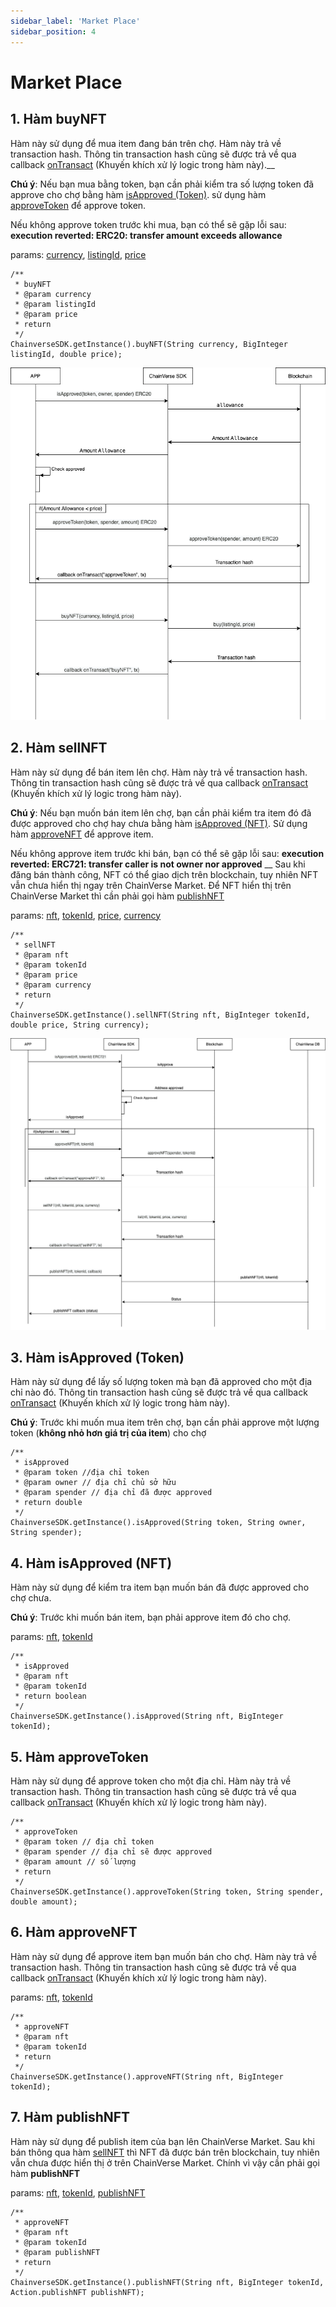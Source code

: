 ```yaml
---
sidebar_label: 'Market Place'
sidebar_position: 4
---
```


# Market Place

## 1. Hàm buyNFT
Hàm này sử dụng để mua item đang bán trên chợ. Hàm này trả về transaction hash. Thông tin transaction hash cũng sẽ được trả về qua callback [onTransact](/docs/sdk/android/over-view#10-callback-ontransact) 
(Khuyến khích xử lý logic trong hàm này).__

**Chú ý**: Nếu bạn mua bằng token, bạn cần phải kiểm tra số lượng token đã approve cho chợ bằng hàm [isApproved (Token)](#3-hàm-isapproved-token).
sử dụng hàm [approveToken](#5-hàm-approvetoken) để approve token.

Nếu không approve token trước khi mua, bạn có thể sẽ gặp lỗi sau: **execution reverted: ERC20: transfer amount exceeds allowance**

params: [currency](/docs/sdk/Reference/NFT#nft), [listingId](/docs/sdk/Reference/NFT#nft), [price](/docs/sdk/Reference/NFT#nft)
```
/**
 * buyNFT
 * @param currency
 * @param listingId
 * @param price
 * return
 */
ChainverseSDK.getInstance().buyNFT(String currency, BigInteger listingId, double price);
```

![buy nft](/img/buyNFT.png)

## 2. Hàm sellNFT
Hàm này sử dụng để bán item lên chợ. Hàm này trả về transaction hash. Thông tin transaction hash cũng sẽ được trả về qua callback [onTransact](/docs/sdk/android/over-view#10-callback-ontransact)
 (Khuyến khích xử lý logic trong hàm này).

**Chú ý**: Nếu bạn muốn bán item lên chợ, bạn cần phải kiểm tra item đó đã được approved cho chợ hay chưa bằng hàm [isApproved (NFT)](#4-hàm-isapproved-nft).
Sử dụng hàm [approveNFT](#6-hàm-approvenft) để approve item.

Nếu không approve item trước khi bán, bạn có thể sẽ gặp lỗi sau: **execution reverted: ERC721: transfer caller is not owner nor approved**
__
Sau khi đăng bán thành công, NFT có thể giao dịch trên blockchain, tuy nhiên NFT vẫn chưa hiển thị ngay trên ChainVerse Market. Để NFT hiển thị trên ChainVerse Market thì cần phải gọi hàm [publishNFT](#7-hàm-publishnft)

params: [nft](/docs/sdk/Reference/NFT#nft), [tokenId](/docs/sdk/Reference/NFT#nft), [price](/docs/sdk/Reference/NFT#nft), [currency](/docs/sdk/Reference/NFT#nft)
```
/**
 * sellNFT
 * @param nft
 * @param tokenId
 * @param price
 * @param currency
 * return
 */
ChainverseSDK.getInstance().sellNFT(String nft, BigInteger tokenId, double price, String currency);
```

![sell nft](/img/sellNFT.png)

## 3. Hàm isApproved (Token)
Hàm này sử dụng để lấy số lượng token mà bạn đã approved cho một địa chỉ nào đó. Thông tin transaction hash cũng sẽ được trả về qua callback [onTransact](/docs/sdk/android/over-view#10-callback-ontransact)
(Khuyến khích xử lý logic trong hàm này).

**Chú ý**: Trước khi muốn mua item trên chợ, bạn cần phải approve một lượng token (**không nhỏ hơn giá trị của item**) cho chợ

```
/**
 * isApproved
 * @param token //địa chỉ token
 * @param owner // địa chỉ chủ sở hữu
 * @param spender // địa chỉ đã được approved
 * return double
 */
ChainverseSDK.getInstance().isApproved(String token, String owner, String spender);
```

## 4. Hàm isApproved (NFT)
Hàm này sử dụng để kiểm tra item bạn muốn bán đã được approved cho chợ chưa.

**Chú ý**: Trước khi muốn bán item, bạn phải approve item đó cho chợ.

params: [nft](/docs/sdk/Reference/NFT#nft), [tokenId](/docs/sdk/Reference/NFT#nft)

```
/**
 * isApproved
 * @param nft
 * @param tokenId
 * return boolean
 */
ChainverseSDK.getInstance().isApproved(String nft, BigInteger tokenId);
```

## 5. Hàm approveToken
Hàm này sử dụng để approve token cho một địa chỉ. Hàm này trả về transaction hash. Thông tin transaction hash cũng sẽ được trả về qua callback [onTransact](/docs/sdk/android/over-view#10-callback-ontransact)
(Khuyến khích xử lý logic trong hàm này).
```
/**
 * approveToken
 * @param token // địa chỉ token
 * @param spender // địa chỉ sẽ được approved
 * @param amount // số lượng
 * return
 */
ChainverseSDK.getInstance().approveToken(String token, String spender, double amount);
```

## 6. Hàm approveNFT
Hàm này sử dụng để approve item bạn muốn bán cho chợ. Hàm này trả về transaction hash. Thông tin transaction hash cũng sẽ được trả về qua callback [onTransact](/docs/sdk/android/over-view#10-callback-ontransact)
(Khuyến khích xử lý logic trong hàm này).

params: [nft](/docs/sdk/Reference/NFT#nft), [tokenId](/docs/sdk/Reference/NFT#nft)
```
/**
 * approveNFT
 * @param nft
 * @param tokenId
 * return
 */
ChainverseSDK.getInstance().approveNFT(String nft, BigInteger tokenId);
```

## 7. Hàm publishNFT
Hàm này sử dụng để publish item của bạn lên ChainVerse Market. Sau khi bán thông qua hàm [sellNFT](/docs/sdk/android/over-view#2-hàm-sellnft) thì NFT đã được bán trên blockchain, tuy nhiên vẫn chưa được hiển thị ở trên ChainVerse Market. Chính vì vậy cần phải gọi hàm **publishNFT**

params: [nft](/docs/sdk/Reference/NFT#nft), [tokenId](/docs/sdk/Reference/NFT#nft), [publishNFT](/docs/sdk/Reference/Actions#1-publishnft)

```
/**
 * approveNFT
 * @param nft
 * @param tokenId
 * @param publishNFT
 * return
 */
ChainverseSDK.getInstance().publishNFT(String nft, BigInteger tokenId, Action.publishNFT publishNFT);
```

